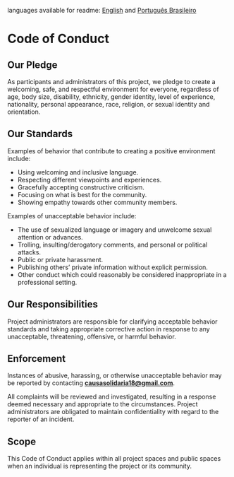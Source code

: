 languages available for readme: [English](./CODE_OF_CONDUCT.md) and [Português Brasileiro](./md_lenguages/CODE_OF_CONDUCT.md)

# Code of Conduct  

## Our Pledge  
As participants and administrators of this project, we pledge to create a welcoming, safe, and respectful environment for everyone, regardless of age, body size, disability, ethnicity, gender identity, level of experience, nationality, personal appearance, race, religion, or sexual identity and orientation.  

## Our Standards  
Examples of behavior that contribute to creating a positive environment include:  
- Using welcoming and inclusive language.  
- Respecting different viewpoints and experiences.  
- Gracefully accepting constructive criticism.  
- Focusing on what is best for the community.  
- Showing empathy towards other community members.  

Examples of unacceptable behavior include:  
- The use of sexualized language or imagery and unwelcome sexual attention or advances.  
- Trolling, insulting/derogatory comments, and personal or political attacks.  
- Public or private harassment.  
- Publishing others’ private information without explicit permission.  
- Other conduct which could reasonably be considered inappropriate in a professional setting.  

## Our Responsibilities  
Project administrators are responsible for clarifying acceptable behavior standards and taking appropriate corrective action in response to any unacceptable, threatening, offensive, or harmful behavior.  

## Enforcement  
Instances of abusive, harassing, or otherwise unacceptable behavior may be reported by contacting **causasolidaria18@gmail.com**.  

All complaints will be reviewed and investigated, resulting in a response deemed necessary and appropriate to the circumstances. Project administrators are obligated to maintain confidentiality with regard to the reporter of an incident.  

## Scope  
This Code of Conduct applies within all project spaces and public spaces when an individual is representing the project or its community.  
